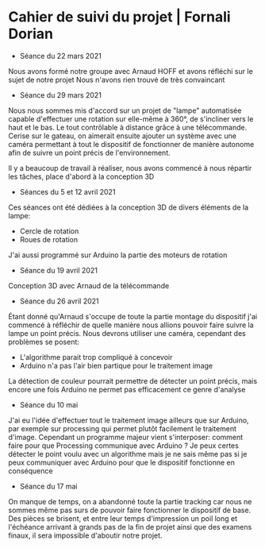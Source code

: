 # Cahier de suivi du projet | Fornali Dorian

* Séance du 22 mars 2021

Nous avons formé notre groupe avec Arnaud HOFF et avons réfléchi sur le sujet de notre projet
Nous n'avons rien trouvé de très convaincant

* Séance du 29 mars 2021

Nous nous sommes mis d'accord sur un projet de "lampe" automatisée capable d'effectuer une rotation sur elle-même à 360°, de s'incliner vers le haut et le bas.
Le tout contrôlable à distance grâce à une télécommande. Cerise sur le gateau, on aimerait ensuite ajouter un système avec une caméra permettant à tout le dispositif de fonctionner de manière autonome afin de suivre un point précis de l'environnement.

Il y a beaucoup de travail à réaliser, nous avons commencé à nous répartir les tâches, place d'abord à la conception 3D

* Séances du 5 et 12 avril 2021

Ces séances ont été dédiées à la conception 3D de divers éléments de la lampe:
- Cercle de rotation
- Roues de rotation

J'ai aussi programmé sur Arduino la partie des moteurs de rotation

* Séance du 19 avril 2021

Conception 3D avec Arnaud de la télécommande

* Séance du 26 avril 2021

Étant donné qu'Arnaud s'occupe de toute la partie montage du dispositif j'ai commencé à réfléchir de quelle manière nous allions pouvoir faire suivre la lampe un point précis.
Nous devrons utiliser une caméra, cependant des problèmes se posent:
- L'algorithme parait trop compliqué à concevoir
- Arduino n'a pas l'air bien partique pour le traitement image

La détection de couleur pourrait permettre de détecter un point précis, mais encore une fois Arduino ne permet pas efficacement ce genre d'analyse

* Séance du 10 mai

J'ai eu l'idée d'effectuer tout le traitement image ailleurs que sur Arduino, par exemple sur processing qui permet plutôt facilement le traitement d'image.
Cependant un programme majeur vient s'interposer: comment faire pour que Processing communique avec Arduino ? Je peux certes détecter le point voulu avec un algorithme mais je ne sais même pas si je peux communiquer avec Arduino pour que le dispositif fonctionne en conséquence

* Séance du 17 mai

On manque de temps, on a abandonné toute la partie tracking car nous ne sommes même pas surs de pouvoir faire fonctionner le dispositif de base.
Des pièces se brisent, et entre leur temps d'impression un poil long et l'échéance arrivant à grands pas de la fin de projet ainsi que des examens finaux, il sera impossible d'aboutir notre projet.

















